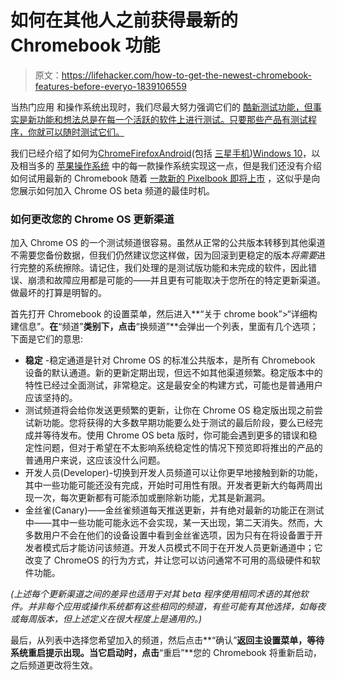# 如何在其他人之前获得最新的 Chromebook 功能

> 原文：<https://lifehacker.com/how-to-get-the-newest-chromebook-features-before-everyo-1839106559>

当热门应用 和操作系统出现时，我们尽最大努力强调它们的 [酷新测试功能，但事实是新功能和想法总是在每一个活跃的软件上进行测试。只要那些产品有测试程序，你就可以随时测试它们。](https://lifehacker.com/how-to-change-firefoxs-default-search-engine-for-privat-1838880194) 



我们已经介绍了如何为[Chrome](https://lifehacker.com/how-to-enable-our-favorite-chrome-78-features-right-now-1837662130)[Firefox](https://lifehacker.com/everything-you-need-to-know-about-firefox-preview-on-an-1835950429)[Android](https://lifehacker.com/how-to-sign-up-for-the-android-q-beta-right-now-1833291629)(包括 [三星手机](https://lifehacker.com/how-to-get-android-10-on-your-samsung-galaxy-s10-right-1839047191))[Windows 10](https://lifehacker.com/how-to-switch-to-insider-preview-builds-of-windows-10-1725625466#!)，以及相当多的 [苹果操作系统](https://lifehacker.com/how-to-roll-back-from-the-ios-13-beta-to-ios-12-1835589801) 中的每一款操作系统实现这一点，但是我们还没有介绍如何试用最新的 Chromebook 随着 [一款新的 Pixelbook 即将上市](https://lifehacker.com/everything-from-todays-google-event-that-actually-matte-1839057732) ，这似乎是向您展示如何加入 Chrome OS beta 频道的最佳时机。

### 如何更改您的 Chrome OS 更新渠道

加入 Chrome OS 的一个测试频道很容易。虽然从正常的公共版本转移到其他渠道不需要您备份数据，但我们仍然建议您这样做，因为回滚到更稳定的版本*将需要*进行完整的系统擦除。请记住，我们处理的是测试版功能和未完成的软件，因此错误、崩溃和故障应用都是可能的——并且更有可能取决于您所在的特定更新渠道。做最坏的打算是明智的。

首先打开 Chromebook 的设置菜单，然后进入**“关于 chrome book”>“详细构建信息”。**在**“频道”**类别下，点击**“换频道”**会弹出一个列表，里面有几个选项；下面是它们的意思:

*   **稳定** -稳定通道是针对 Chrome OS 的标准公共版本，是所有 Chromebook 设备的默认通道。新的更新定期出现，但远不如其他渠道频繁。稳定版本中的特性已经过全面测试，非常稳定。这是最安全的构建方式，可能也是普通用户应该坚持的。
*   测试频道将会给你发送更频繁的更新，让你在 Chrome OS 稳定版出现之前尝试新功能。您将获得的大多数早期功能要么处于测试的最后阶段，要么已经完成并等待发布。使用 Chrome OS beta 版时，你可能会遇到更多的错误和稳定性问题，但对于希望在不太影响系统稳定性的情况下预览即将推出的产品的普通用户来说，这应该没什么问题。
*   开发人员(Developer)-切换到开发人员频道可以让你更早地接触到新的功能，其中一些功能可能还没有完成，开始时可用性有限。开发者更新大约每两周出现一次，每次更新都有可能添加或删除新功能，尤其是新漏洞。
*   金丝雀(Canary)——金丝雀频道每天推送更新，并有绝对最新的功能正在测试中——其中一些功能可能永远不会实现，某一天出现，第二天消失。然而，大多数用户不会在他们的设备设置中看到金丝雀选项，因为只有在将设备置于开发者模式后才能访问该频道。开发人员模式不同于在开发人员更新通道中；它改变了 ChromeOS 的行为方式，并让您可以访问通常不可用的高级硬件和软件功能。

*(上述每个更新渠道之间的差异也适用于对其 beta 程序使用相同术语的其他软件。并非每个应用或操作系统都有这些相同的频道，有些可能有其他选择，如每夜或每周版本，但上述定义在很大程度上是通用的。)*

最后，从列表中选择您希望加入的频道，然后点击**“确认”**返回主设置菜单，等待系统重启提示出现。当它启动时，点击**“重启”**您的 Chromebook 将重新启动，之后频道更改将生效。